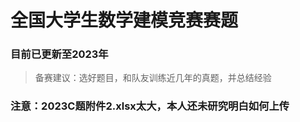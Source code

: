 # 全国大学生数学建模竞赛赛题
### 目前已更新至2023年
> 备赛建议：选好题目，和队友训练近几年的真题，并总结经验

### 注意：2023C题附件2.xlsx太大，本人还未研究明白如何上传
